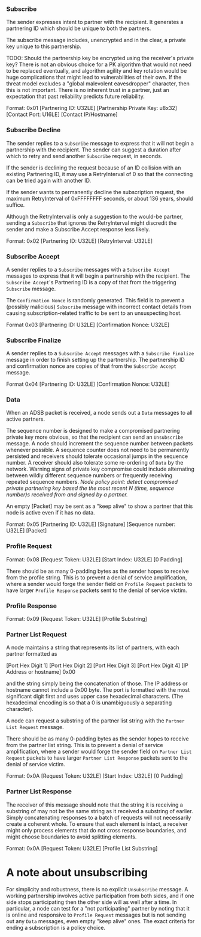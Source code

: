 ### Subscribe
The sender expresses intent to partner with the recipient. It generates a partnering ID which should be unique to both the partners.

The subscribe message includes, unencrypted and in the clear, a private key unique to this partnership.

TODO: Should the partnership key be encrypted using the receiver's private key? There is not an obvious choice for a PK algorithm that would not need to be replaced eventually, and algorithm agility and key rotation would be huge complications that might lead to vulnerabilities of their own. If the threat model excludes a "global malevolent eavesdropper" character, then this is not important. There is no inherent trust in a partner, just an expectation that past reliability predicts future reliability.



Format: 0x01 [Partnering ID: U32LE] [Partnership Private Key: u8x32] [Contact Port: U16LE] [Contact IP/Hostname]

### Subscribe Decline
The sender replies to a `Subscribe` message to express that it will not begin a partnership with the recipient. The sender can suggest a duration after which to retry and send another `Subscribe` request, in seconds. 

If the sender is declining the request because of an ID collision with an existing Partnering ID, it may use a RetryInterval of 0 so that the connecting can be tried again with another ID.

If the sender wants to permanently decline the subscription request, the maximum RetryInterval of 0xFFFFFFFF seconds, or about 136 years, should suffice.

Although the RetryInterval is only a suggestion to the would-be partner, sending a `Subscribe` that ignores the RetryInterval might discredit the sender and make a Subscribe Accept response less likely.

Format: 0x02 [Partnering ID: U32LE] [RetryInterval: U32LE]

### Subscribe Accept
A sender replies to a `Subscribe` messages with a `Subscribe Accept` messages to express that it will begin a partnership with the recipient. The `Subscribe Accept`'s Partnering ID is a copy of that from the triggering `Subscribe` message.

The `Confirmation Nonce` is randomly generated. This field is to prevent a (possibly malicious) `Subscribe` message with incorrect contact details from causing subscription-related traffic to be sent to an unsuspecting host.

Format 0x03 [Partnering ID: U32LE] [Confirmation Nonce: U32LE]

### Subscribe Finalize
A sender replies to a `Subscribe Accept` messages with a `Subscribe Finalize` message in order to finish setting up the partnership. The partnership ID and confirmation nonce are copies of that from the `Subscribe Accept` message.

Format 0x04 [Partnering ID: U32LE] [Confirmation Nonce: U32LE]

### Data
When an ADSB packet is received, a node sends out a `Data` messages to all active partners.

The sequence number is designed to make a compromised partnering private key more obvious, so that the recipient can send an `Unsubscribe` message. A node should increment the sequence number between packets whenever possible. A sequence counter does not need to be permanently persisted and receivers should tolerate occasional jumps in the sequence number. A receiver should also tolerate some re-ordering of `Data` by the network. Warning signs of private key compromise could include alternating between wildly different sequence numbers or frequently receiving repeated sequence numbers. *Node policy point: detect compromised private partnering key based the the most recent N (time, sequence number)s received from and signed by a partner.*

An empty [Packet] may be sent as a "keep alive" to show a partner that this node is active even if it has no data. 

Format: 0x05 [Partnering ID: U32LE] [Signature] [Sequence number: U32LE] [Packet]

### Profile Request
Format: 0x08 [Request Token: U32LE] [Start Index: U32LE] [0 Padding]

There should be as many 0-padding bytes as the sender hopes to receive from the profile string. This is to prevent a denial of service amplification, where a sender would forge the sender field on `Profile Request` packets to have larger `Profile Response` packets sent to the denial of service victim.

### Profile Response
Format: 0x09 [Request Token: U32LE] [Profile Substring]

### Partner List Request

A node maintains a string that represents its list of partners, with each partner formatted as 

[Port Hex Digit 1] [Port Hex Digit 2] [Port Hex Digit 3] [Port Hex Digit 4] [IP Address or hostname] 0x00

and the string simply being the concatenation of those. The IP address or hostname cannot include a 0x00 byte. The port is formatted with the most significant digit first and uses upper case hexadecimal characters. (The hexadecimal encoding is so that a 0 is unambiguously a separating character).

A node can request a substring of the partner list string with the `Partner List Request` message.

There should be as many 0-padding bytes as the sender hopes to receive from the partner list string. This is to prevent a denial of service amplification, where a sender would forge the sender field on `Partner List Request` packets to have larger `Partner List Response` packets sent to the denial of service victim.


Format: 0x0A [Request Token: U32LE] [Start Index: U32LE] [0 Padding]

### Partner List Response

The receiver of this message should note that the string it is receiving a substring of may not be the same string as it received a substring of earlier. Simply concatenating responses to a batch of requests will not necessarily create a coherent whole. To ensure that each element is intact, a receiver might only process elements that do not cross response boundaries, and might choose boundaries to avoid splitting elements.

Format: 0x0A [Request Token: U32LE] [Profile List Substring]

# A note about unsubscribing

For simplicity and robustness, there is no explicit `Unsubscribe` message. A working partnership involves active participation from both sides, and if one side stops participating then the other side will as well after a time. In particular, a node can test for a "not participating" partner by noting that it is online and responsive to `Profile Request` messages but is not sending out any `Data` messages, even empty "keep alive" ones. The exact criteria for ending a subscription is a policy choice.


